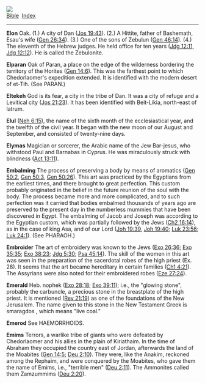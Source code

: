 [![](../../cdshop/ithlogo.png)](../../index)  
[Bible](../index)  [Index](index) 

------------------------------------------------------------------------

<span id="000">**Elon**</span> Oak. (1.) A city of Dan ([Jos
19:43](../kjv/jos019.htm#043)). (2.) A Hittite, father of Bashemath,
Esau's wife ([Gen 26:34](../kjv/gen026.htm#034)). (3.) One of the sons
of Zebulun ([Gen 46:14](../kjv/gen046.htm#014)). (4.) The eleventh of
the Hebrew judges. He held office for ten years ([Jdg
12:11](../kjv/jdg012.htm#011), [Jdg 12:12](../kjv/jdg012.htm#012)). He
is called the Zebulonite.

<span id="001">**Elparan**</span> Oak of Paran, a place on the edge of
the wilderness bordering the territory of the Horites ([Gen
14:6](../kjv/gen014.htm#006)). This was the farthest point to which
Chedorlaomer's expedition extended. It is identified with the modern
desert of et-Tih. (See PARAN.)

<span id="002">**Eltekeh**</span> God is its fear, a city in the tribe
of Dan. It was a city of refuge and a Levitical city ([Jos
21:23](../kjv/jos021.htm#023)). It has been identified with Beit-Likia,
north-east of latrum.

<span id="003">**Elul**</span> ([Neh 6:15](../kjv/neh006.htm#015)), the
name of the sixth month of the ecclesiastical year, and the twelfth of
the civil year. It began with the new moon of our August and September,
and consisted of twenty-nine days.

<span id="004">**Elymas**</span> Magician or sorcerer, the Arabic name
of the Jew Bar-jesus, who withstood Paul and Barnabas in Cyprus. He was
miraculously struck with blindness ([Act 13:11](../kjv/act013.htm#011)).

<span id="005">**Embalming**</span> The process of preserving a body by
means of aromatics ([Gen 50:2](../kjv/gen050.htm#002), [Gen
50:3](../kjv/gen050.htm#003), [Gen 50:26](../kjv/gen050.htm#026)). This
art was practiced by the Egyptians from the earliest times, and there
brought to great perfection. This custom probably originated in the
belief in the future reunion of the soul with the body. The process
became more and more complicated, and to such perfection was it carried
that bodies embalmed thousands of years ago are preserved to the present
day in the numberless mummies that have been discovered in Egypt. The
embalming of Jacob and Joseph was according to the Egyptian custom,
which was partially followed by the Jews ([Ch2
16:14](../kjv/ch2016.htm#014)), as in the case of king Asa, and of our
Lord ([Joh 19:39](../kjv/joh019.htm#039), [Joh
19:40](../kjv/joh019.htm#040); [Luk 23:56](../kjv/luk023.htm#056); [Luk
24:1](../kjv/luk024.htm#001)). (See PHARAOH.)

<span id="006">**Embroider**</span> The art of embroidery was known to
the Jews ([Exo 26:36](../kjv/exo026.htm#036); [Exo
35:35](../kjv/exo035.htm#035); [Exo 38:23](../kjv/exo038.htm#023); [Jdg
5:30](../kjv/jdg005.htm#030); [Psa 45:14](../kjv/psa045.htm#014)). The
skill of the women in this art was seen in the preparation of the
sacerdotal robes of the high priest (Ex. 28). It seems that the art
became hereditary in certain families ([Ch1
4:21](../kjv/ch1004.htm#021)). The Assyrians were also noted for their
embroidered robes ([Eze 27:24](../kjv/eze027.htm#024)).

<span id="007">**Emerald**</span> Heb. nophek ([Exo
28:18](../kjv/exo028.htm#018); [Exo 39:11](../kjv/exo039.htm#011));
i.e., the "glowing stone", probably the carbuncle, a precious stone in
the breastplate of the high priest. It is mentioned ([Rev
21:19](../kjv/rev021.htm#019)) as one of the foundations of the New
Jerusalem. The name given to this stone in the New Testament Greek is
smaragdos , which means "live coal."

<span id="008">**Emerod**</span> See HAEMORRHOIDS.

<span id="009">**Emims**</span> Terrors, a warlike tribe of giants who
were defeated by Chedorlaomer and his allies in the plain of Kiriathaim.
In the time of Abraham they occupied the country east of Jordan,
afterwards the land of the Moabites ([Gen 14:5](../kjv/gen014.htm#005);
[Deu 2:10](../kjv/deu002.htm#010)). They were, like the Anakim, reckoned
among the Rephaim, and were conquered by the Moabites, who gave them the
name of Emims, i.e., "terrible men" ([Deu 2:11](../kjv/deu002.htm#011)).
The Ammonites called them Zamzummims ([Deu
2:20](../kjv/deu002.htm#020)).
